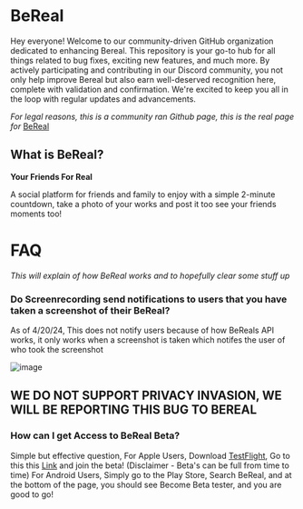 # BeReal 

Hey everyone! Welcome to our community-driven GitHub organization dedicated to enhancing Bereal. This repository is your go-to hub for all things related to bug fixes, exciting new features, and much more. By actively participating and contributing in our Discord community, you not only help improve Bereal but also earn well-deserved recognition here, complete with validation and confirmation. We're excited to keep you all in the loop with regular updates and advancements. 

_For legal reasons, this is a community ran Github page, this is the real page for_ [BeReal](https://github.com/bereal-app)

## What is BeReal?

**Your Friends For Real**

A social platform for friends and family to enjoy with a simple 2-minute countdown, take a photo of your works and post it too see your friends moments too!

# FAQ
*This will explain of how BeReal works and to hopefully clear some stuff up*



### Do Screenrecording send notifications to users that you have taken a screenshot of their BeReal?
As of 4/20/24, This does not notify users because of how BeReals API works, it only works when a screenshot is taken which notifes the user of who took the screenshot

![image](https://github.com/TheBeReal-App/BeReal/assets/167454951/b433a9e2-ff1c-4f9a-8627-c7d2a9829e39)
## WE DO NOT SUPPORT PRIVACY INVASION, WE WILL BE REPORTING THIS BUG TO BEREAL

### How can I get Access to BeReal Beta?
Simple but effective question, For Apple Users, Download [TestFlight](https://apps.apple.com/us/app/testflight/id899247664), Go to this this [Link](https://testflight.apple.com/join/IM4jE5XY) and join the beta! (Disclaimer - Beta's can be full from time to time)
For Android Users, Simply go to the Play Store, Search BeReal, and at the bottom of the page, you should see Become Beta tester, and you are good to go!

